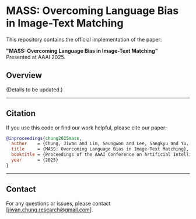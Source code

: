 # MASS: Overcoming Language Bias in Image-Text Matching

This repository contains the official implementation of the paper:

**"MASS: Overcoming Language Bias in Image-Text Matching"**  
Presented at AAAI 2025.

## Overview

(Details to be updated.)

---

## Citation

If you use this code or find our work helpful, please cite our paper:

```bibtex
@inproceedings{chung2025mass,
  author    = {Chung, Jiwan and Lim, Seungwon and Lee, Sangkyu and Yu, Youngjae},
  title     = {MASS: Overcoming Language Bias in Image-Text Matching},
  booktitle = {Proceedings of the AAAI Conference on Artificial Intelligence},
  year      = {2025}
}
```

---

## Contact

For any questions or issues, please contact [jiwan.chung.research@gmail.com].
